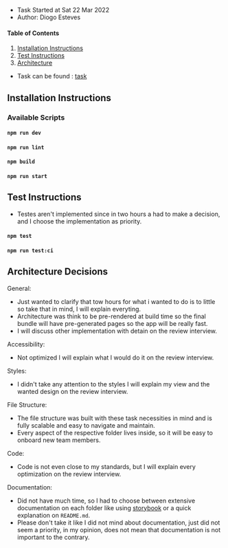 * Task Started at Sat 22 Mar 2022
* Author: Diogo Esteves

#### Table of Contents

1. [Installation Instructions](#installation-instructions)
2. [Test Instructions](#test-instructions)
3. [Architecture](#architecture-decisions)

- Task can be found : [task](https://cybsafewiki.notion.site/CybSafe-React-Challenge-a2954659c5ed4a11a9e6cda2c737f1a5)

## Installation Instructions

### Available Scripts

#### `npm run dev`

#### `npm run lint`

#### `npm build`

#### `npm run start`

## Test Instructions

- Testes aren't implemented since in two hours a had to make a decision, and I choose the implementation as priority.

#### `npm test`

#### `npm run test:ci`

## Architecture Decisions

General:

- Just wanted to clarify that tow hours for what i wanted to do is to little so take that in mind, I will explain everyting.
- Architecture was think to be pre-rendered at build time so the final bundle will have pre-generated pages so the app
  will be really fast.
- I will discuss other implementation with detain on the review interview.

Accessibility:

- Not optimized I will explain what I would do it on the review interview.

Styles:

- I didn't take any attention to the styles I will explain my view and the wanted design on the review interview.

File Structure:

- The file structure was built with these task necessities in mind and is fully scalable and easy to navigate and
  maintain.
- Every aspect of the respective folder lives inside, so it will be easy to onboard new team members.

Code:

- Code is not even close to my standards, but I will explain every optimization on the review interview.

Documentation:

- Did not have much time, so I had to choose between extensive documentation on each folder like
  using [storybook](https://storybook.js.org/) or a quick explanation on `README.md`.
- Please don't take it like I did not mind about documentation, just did not seem a priority, in my opinion, does not
  mean that documentation is not important to the contrary.
